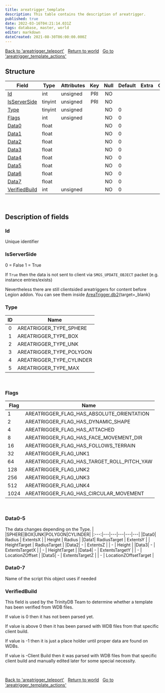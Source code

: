 ```yaml
---
title: areatrigger_template
description: This table contains the description of areatrigger.
published: true
date: 2022-03-16T04:21:14.031Z
tags: database, master, world
editor: markdown
dateCreated: 2021-08-30T06:00:00.000Z
---
```


<a href="https://trinitycore.info/en/database/master/world/areatrigger_teleport" class="mt-5 v-btn v-btn--depressed v-btn--flat v-btn--outlined theme--light v-size--default darkblue--text text--lighten-3"><span class="v-btn__content"><i aria-hidden="true" class="v-icon notranslate v-icon--left mdi mdi-arrow-left theme--light"></i><span>Back to 'areatrigger_teleport'</span></span></a>&nbsp;&nbsp;&nbsp;<a href="https://trinitycore.info/en/database/master/world/home" class="mt-5 v-btn v-btn--depressed v-btn--flat v-btn--outlined theme--light v-size--default darkblue--text text--lighten-3"><span class="v-btn__content"><i aria-hidden="true" class="v-icon notranslate v-icon--left mdi mdi-home-outline theme--light"></i><span>Return to world</span></span></a>&nbsp;&nbsp;&nbsp;<a href="https://trinitycore.info/en/database/master/world/areatrigger_template_actions" class="mt-5 v-btn v-btn--depressed v-btn--flat v-btn--outlined theme--light v-size--default darkblue--text text--lighten-3"><span class="v-btn__content"><span>Go to 'areatrigger_template_actions'</span><i aria-hidden="true" class="v-icon notranslate v-icon--right mdi mdi-arrow-right theme--light"></i></span></a>

## Structure

| Field | Type | Attributes | Key | Null | Default | Extra | Comment |
| --- | --- | --- | :---: | :---: | --- | --- | --- |
| [Id](#id) | int | unsigned | PRI | NO |  |  |  |
| [IsServerSide](#isserverside) | tinyint | unsigned | PRI | NO |  |  |  |
| [Type](#type) | tinyint | unsigned |  | NO | 0 |  |  |
| [Flags](#flags) | int | unsigned |  | NO | 0 |  |  |
| [Data0](#data0-7) | float |  |  | NO | 0 |  |  |
| [Data1](#data0-7) | float |  |  | NO | 0 |  |  |
| [Data2](#data0-7) | float |  |  | NO | 0 |  |  |
| [Data3](#data0-7) | float |  |  | NO | 0 |  |  |
| [Data4](#data0-7) | float |  |  | NO | 0 |  |  |
| [Data5](#data0-7) | float |  |  | NO | 0 |  |  |
| [Data6](#data0-7) | float |  |  | NO | 0 |  |  |
| [Data7](#data0-7) | float |  |  | NO | 0 |  |  |
| [VerifiedBuild](#verifiedbuild) | int | unsigned |  | NO | 0 |  |  |
&nbsp;
## Description of fields

### Id
Unique identifier
&nbsp;

### IsServerSide
0 = False
1 = True

If `True` then the data is not sent to client via `SMGS_UPDATE_OBJECT` packet (e.g. instance entries/exists)

Nevertheless there are still clientsided areatriggers for content before Legion addon.
You can see them inside [AreaTrigger.db2](https://wow.tools/dbc/?dbc=areatrigger){target=_blank}
&nbsp;

### Type
|ID|Name|
|:---:|---|
|0|AREATRIGGER_TYPE_SPHERE|
|1|AREATRIGGER_TYPE_BOX|
|2|AREATRIGGER_TYPE_UNK|
|3|AREATRIGGER_TYPE_POLYGON|
|4|AREATRIGGER_TYPE_CYLINDER|
|5|AREATRIGGER_TYPE_MAX|
&nbsp;

### Flags
|Flag|Name|
|---|--- |
|1|AREATRIGGER_FLAG_HAS_ABSOLUTE_ORIENTATION|
|2|AREATRIGGER_FLAG_HAS_DYNAMIC_SHAPE|
|4|AREATRIGGER_FLAG_HAS_ATTACHED|
|8|AREATRIGGER_FLAG_HAS_FACE_MOVEMENT_DIR|
|16|AREATRIGGER_FLAG_HAS_FOLLOWS_TERRAIN|
|32|AREATRIGGER_FLAG_UNK1|
|64|AREATRIGGER_FLAG_HAS_TARGET_ROLL_PITCH_YAW|
|128|AREATRIGGER_FLAG_UNK2|
|256|AREATRIGGER_FLAG_UNK3|
|512|AREATRIGGER_FLAG_UNK4|
|1024|AREATRIGGER_FLAG_HAS_CIRCULAR_MOVEMENT|
&nbsp;

### Data0-5
The data changes depending on the Type.
| |SPHERE|BOX|UNK|POLYGON|CYLINDER|
|:---:|---|---|---|---|---|
|Data0| Radius | ExtentsX | | Height | Radius |
|Data1| RadiusTarget | ExtentsY | | HeightTarget | RadiusTarget |
|Data2| - | ExtentsZ | | - | Height |
|Data3| - | ExtentsTargetX | | - | HeightTarget |
|Data4| - | ExtentsTargetY | | - | LocationZOffset |
|Data5| - | ExtentsTargetZ | | - | LocationZOffsetTarget |
&nbsp;

### Data0-7
Name of the script this object uses if needed
&nbsp;

### VerifiedBuild
This field is used by the TrinityDB Team to determine whether a template has been verified from WDB files.

If value is 0 then it has not been parsed yet.

If value is above 0 then it has been parsed with WDB files from that specific client build.

If value is -1 then it is just a place holder until proper data are found on WDBs.

If value is -Client Build then it was parsed with WDB files from that specific client build and manually edited later for some special necessity.

&nbsp;

<a href="https://trinitycore.info/en/database/master/world/areatrigger_teleport" class="mt-5 v-btn v-btn--depressed v-btn--flat v-btn--outlined theme--light v-size--default darkblue--text text--lighten-3"><span class="v-btn__content"><i aria-hidden="true" class="v-icon notranslate v-icon--left mdi mdi-arrow-left theme--light"></i><span>Back to 'areatrigger_teleport'</span></span></a>&nbsp;&nbsp;&nbsp;<a href="https://trinitycore.info/en/database/master/world/home" class="mt-5 v-btn v-btn--depressed v-btn--flat v-btn--outlined theme--light v-size--default darkblue--text text--lighten-3"><span class="v-btn__content"><i aria-hidden="true" class="v-icon notranslate v-icon--left mdi mdi-home-outline theme--light"></i><span>Return to world</span></span></a>&nbsp;&nbsp;&nbsp;<a href="https://trinitycore.info/en/database/master/world/areatrigger_template_actions" class="mt-5 v-btn v-btn--depressed v-btn--flat v-btn--outlined theme--light v-size--default darkblue--text text--lighten-3"><span class="v-btn__content"><span>Go to 'areatrigger_template_actions'</span><i aria-hidden="true" class="v-icon notranslate v-icon--right mdi mdi-arrow-right theme--light"></i></span></a>

